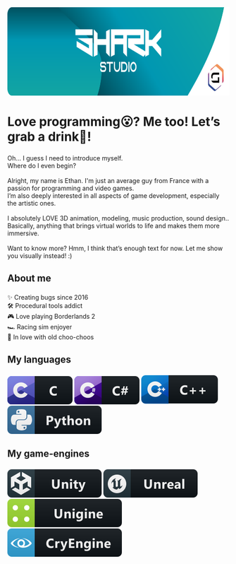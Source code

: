 <div align="center">
  <img height="200" src="resources/banner.png"/>
</div>

###

<h1 align="left">Love programming😮​? Me too! Let’s grab a drink🍻​!</h1>

###

<p align="left">Oh... I guess I need to introduce myself.<br>Where do I even begin?<br><br>Alright, my name is Ethan. I'm just an average guy from France with a passion for programming and video games.<br>I’m also deeply interested in all aspects of game development, especially the artistic ones.<br><br>I absolutely LOVE 3D animation, modeling, music production, sound design..<br>Basically, anything that brings virtual worlds to life and makes them more immersive.<br><br>Want to know more? Hmm, I think that’s enough text for now. Let me show you visually instead! :)</p>

###

<h2 align="left">About me</h2>

###

<p align="left">✨ Creating bugs since 2016<br>🛠️​ Procedural tools addict<br>🎮​ Love playing Borderlands 2<br>🏎️​ Racing sim enjoyer<br>🚂​ In love with old choo-choos</p>

###

<h2 align="left">My languages</h2>

###

<p align="left">
  <a href="#"><img src="resources/badges/c.svg" alt="c badge" style="vertical-align:top margin:6px 4px"></a>
  <a href="#"><img src="resources/badges/csharp.svg" alt="chsarp badge" style="vertical-align:top margin:6px 4px"></a>
  <a href="#"><img src="resources/badges/c++.svg" alt="c++ badge" style="vertical-align:top margin:6px 4px"></a>
  <a href="#"><img src="resources/badges/python.svg" alt="python badge" style="vertical-align:top margin:6px 4px"></a>
</p>

###

<h2 align="left">My game-engines</h2>

###

<p align="left">
  <a href="#"><img src="resources/badges/unity.svg" alt="unity badge" style="vertical-align:top margin:6px 4px"></a>
  <a href="#"><img src="resources/badges/unreal.svg" alt="unreal badge" style="vertical-align:top margin:6px 4px"></a>
  <a href="#"><img src="resources/badges/unigine.svg" alt="unigine badge" style="vertical-align:top margin:6px 4px"></a>
  <a href="#"><img src="resources/badges/cryengine.svg" alt="cryengine badge" style="vertical-align:top margin:6px 4px"></a>
</p>
